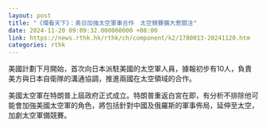 ```yaml
---
layout: post
title: "《環看天下》：美日加強太空軍事合作　太空競賽擴大惹關注"
date: 2024-11-20 09:09:32.000000000 +08:00
link: https://news.rthk.hk/rthk/ch/component/k2/1780013-20241120.htm
categories: rthk
---
```


美國計劃下月開始，首次向日本派駐美國的太空軍人員，據報初步有10人，負責美方與日本自衛隊的溝通協調，推進兩國在太空領域的合作。

美國太空軍在特朗普上屆政府正式成立。特朗普重返白宮在即，有分析不排除他可能會加強美國太空軍的角色，將包括針對中國及俄羅斯的軍事佈局，延伸至太空，加劇太空軍備競賽。
